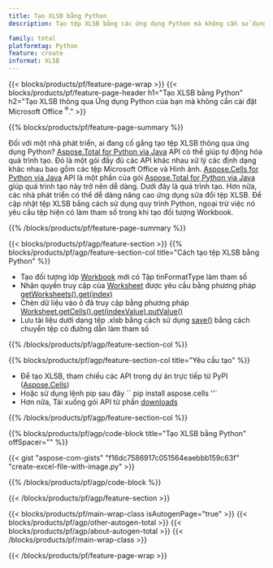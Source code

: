 ```yaml
---
title: Tạo XLSB bằng Python
description: Tạo tệp XLSB bằng các ứng dụng Python mà không cần sử dụng Microsoft Office. 

family: total
platformtag: Python
feature: create
informat: XLSB
---
```

{{< blocks/products/pf/feature-page-wrap >}}
{{< blocks/products/pf/feature-page-header h1="Tạo XLSB bằng Python" h2="Tạo XLSB thông qua Ứng dụng Python của bạn mà không cần cài đặt Microsoft Office <sup>&reg;</sup>." >}}

{{% blocks/products/pf/feature-page-summary %}}

Đối với một nhà phát triển, ai đang cố gắng tạo tệp XLSB thông qua ứng dụng Python? [Aspose.Total for Python via Java](https://products.aspose.com/total/python-java/) API có thể giúp tự động hóa quá trình tạo. Đó là một gói đầy đủ các API khác nhau xử lý các định dạng khác nhau bao gồm các tệp Microsoft Office và Hình ảnh. [Aspose.Cells for Python via Java](https://products.aspose.com/cells/python-java/) API là một phần của gói [Aspose.Total for Python via Java](https://products.aspose.com/total/python-java/) giúp quá trình tạo này trở nên dễ dàng. Dưới đây là quá trình tạo. Hơn nữa, các nhà phát triển có thể dễ dàng nâng cao ứng dụng sửa đổi tệp XLSB. Để cập nhật tệp XLSB bằng cách sử dụng quy trình Python, ngoại trừ việc nó yêu cầu tệp hiện có làm tham số trong khi tạo đối tượng Workbook.

{{% /blocks/products/pf/feature-page-summary %}}

{{< blocks/products/pf/agp/feature-section >}}
{{% blocks/products/pf/agp/feature-section-col title="Cách tạo tệp XLSB bằng Python" %}}

- Tạo đối tượng lớp [Workbook](https://reference.aspose.com/cells/python/asposecells.api/Workbook) mới có Tập tinFormatType làm tham số
- Nhận quyền truy cập của [Worksheet](https://reference.aspose.com/cells/python/asposecells.api/Worksheet) được yêu cầu bằng phương pháp [getWorksheets().get(index)](https://reference.aspose.com/cells/python/asposecells.api/workbook#Worksheets)
- Chèn dữ liệu vào ô đã truy cập bằng phương pháp [Worksheet.getCells().get(indexValue).putValue()](https://reference.aspose.com/cells/python/asposecells.api/worksheet#Cells)
- Lưu tài liệu dưới dạng tệp .xlsb bằng cách sử dụng [save()](https://reference.aspose.com/cells/python/asposecells.api/workbook#save(java.lang.String)) bằng cách chuyển tệp có đường dẫn làm tham số

{{% /blocks/products/pf/agp/feature-section-col %}}

{{% blocks/products/pf/agp/feature-section-col title="Yêu cầu tạo" %}}

- Để tạo XLSB, tham chiếu các API trong dự án trực tiếp từ PyPI ([Aspose.Cells](https://pypi.org/project/aspose-cells/))
- Hoặc sử dụng lệnh pip sau đây `` pip install aspose.cells ''` 
- Hơn nữa, Tải xuống gói API từ phần [downloads](https://releases.aspose.com/cells/python-java) 

{{% /blocks/products/pf/agp/feature-section-col %}}

{{% blocks/products/pf/agp/code-block title="Tạo XLSB bằng Python" offSpacer="" %}}

{{< gist "aspose-com-gists" "f16dc7586917c051564eaebbb159c63f" "create-excel-file-with-image.py" >}}

{{% /blocks/products/pf/agp/code-block %}}

{{< /blocks/products/pf/agp/feature-section >}}

{{< blocks/products/pf/main-wrap-class isAutogenPage="true" >}}
{{< blocks/products/pf/agp/other-autogen-total >}}
{{< blocks/products/pf/agp/about-autogen-total >}}
{{< /blocks/products/pf/main-wrap-class >}}

{{< /blocks/products/pf/feature-page-wrap >}}